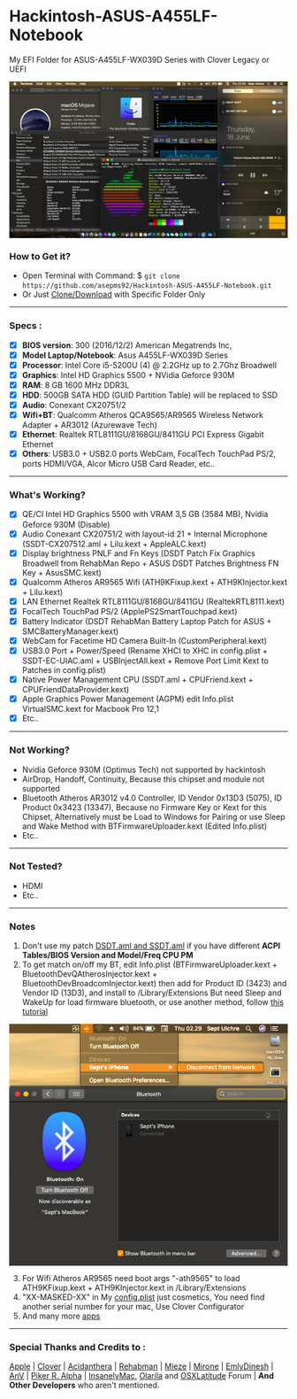 # Hackintosh-ASUS-A455LF-Notebook

My EFI Folder for ASUS-A455LF-WX039D Series with Clover Legacy or UEFI
 
<img src="/Images/Sept-MacBook-Images.png?raw=true" alt="macOS Mojave" align="center">
 
### How to Get it?

- Open Terminal with Command: $ `git clone https://github.com/asepms92/Hackintosh-ASUS-A455LF-Notebook.git`
- Or Just [Clone/Download](https://github.com/asepms92/Hackintosh-ASUS-A455LF-Notebook.git) with Specific Folder Only
 
--------------------------------------------------------------------------------------------
 
### Specs :

- [x] <b>BIOS version</b>: 300 (2016/12/2) American Megatrends Inc,
- [x] <b>Model Laptop/Notebook</b>: Asus A455LF-WX039D Series
- [x] <b>Processor</b>: Intel Core i5-5200U (4) @ 2.2GHz up to 2.7Ghz Broadwell
- [x] <b>Graphics</b>: Intel HD Graphics 5500 + NVidia Geforce 930M
- [x] <b>RAM</b>: 8 GB 1600 MHz DDR3L
- [x] <b>HDD</b>: 500GB SATA HDD (GUID Partition Table) will be replaced to SSD
- [x] <b>Audio</b>: Conexant CX20751/2
- [x] <b>Wifi+BT</b>: Qualcomm Atheros QCA9565/AR9565 Wireless Network Adapter + AR3012 (Azurewave Tech)
- [x] <b>Ethernet</b>: Realtek RTL8111GU/8168GU/8411GU PCI Express Gigabit Ethernet
- [x] <b>Others</b>: USB3.0 + USB2.0 ports WebCam, FocalTech TouchPad PS/2, ports HDMI/VGA, Alcor Micro USB Card Reader, etc..
 
--------------------------------------------------------------------------------------------
 
### What's Working?

- [x] QE/CI Intel HD Graphics 5500 with VRAM 3,5 GB (3584 MB), Nvidia Geforce 930M (Disable)
- [x] Audio Conexant CX20751/2 with layout-id 21 + Internal Microphone (SSDT-CX207512.aml + Lilu.kext + AppleALC.kext)
- [x] Display brightness PNLF and Fn Keys (DSDT Patch Fix Graphics Broadwell from RehabMan Repo + ASUS DSDT Patches Brightness FN Key + AsusSMC.kext)
- [x] Qualcomm Atheros AR9565 Wifi (ATH9KFixup.kext + ATH9KInjector.kext + Lilu.kext)
- [x] LAN Ethernet Realtek RTL8111GU/8168GU/8411GU (RealtekRTL8111.kext)
- [x] FocalTech TouchPad PS/2 (ApplePS2SmartTouchpad.kext)
- [x] Battery Indicator (DSDT RehabMan Battery Laptop Patch for ASUS + SMCBatteryManager.kext)
- [x] WebCam for Facetime HD Camera Built-In (CustomPeripheral.kext)
- [x] USB3.0 Port + Power/Speed (Rename XHCI to XHC in config.plist + SSDT-EC-UIAC.aml + USBInjectAll.kext + Remove Port Limit Kext to Patches in config.plist)
- [x] Native Power Management CPU (SSDT.aml + CPUFriend.kext + CPUFriendDataProvider.kext)
- [x] Apple Graphics Power Management (AGPM) edit Info.plist VirtualSMC.kext for Macbook Pro 12,1
- [x] Etc..
 
--------------------------------------------------------------------------------------------
 
### Not Working?

- Nvidia Geforce 930M (Optimus Tech) not supported by hackintosh
- AirDrop, Handoff, Continuity, Because this chipset and module not supported
- Bluetooth Atheros AR3012 v4.0 Controller, ID Vendor 0x13D3 (5075), ID Product 0x3423 (13347), Because no Firmware Key or Kext for this Chipset, Alternatively must be Load to Windows for Pairing or use Sleep and Wake Method with BTFirmwareUploader.kext (Edited Info.plist)
- Etc..

--------------------------------------------------------------------------------------------

### Not Tested?

- HDMI
- Etc..
 
--------------------------------------------------------------------------------------------
 
### Notes

1. Don't use my patch [DSDT.aml and SSDT.aml](https://github.com/asepms92/Hackintosh-ASUS-A455LF-Notebook/tree/master/EFI-Bootloader/EFI/CLOVER/ACPI/patched) if you have different <b>ACPI Tables/BIOS Version and Model/Freq CPU PM</b>
2. To get match on/off my BT, edit Info.plist (BTFirmwareUploader.kext + BluetoothDevQAtherosInjector.kext + BluetoothDevBroadcomInjector.kext) then add for Product ID (3423) and Vendor ID (13D3), and install to /Library/Extensions But need Sleep and WakeUp for load firmware bluetooth, or use another method, follow [this tutorial](https://osxlatitude.com/forums/topic/10127-updated-nov-2017-fix-btfirmwareuploader-in-macos-high-sierra/)

<img src="/Images/Sept-MacBook-Images-Bluetooth.png?raw=true" alt="macOS Mojave" align="center">

3. For Wifi Atheros AR9565 need boot args "-ath9565" to load ATH9KFixup.kext + ATH9KInjector.kext in /Library/Extensions
4. "XX-MASKED-XX" in My [config.plist](https://github.com/asepms92/Hackintosh-ASUS-A455LF-Notebook/tree/master/EFI-Bootloader/EFI/CLOVER/config.plist) just cosmetics, You need find another serial number for your mac, Use Clover Configurator
5. And many more [apps](https://github.com/asepms92/Hackintosh-ASUS-A455LF-Notebook/tree/master/Tools/Apps)
--------------------------------------------------------------------------------------------
 
### Special Thanks and Credits to :

[Apple](https://www.apple.com) | [Clover](https://sourceforge.net/projects/cloverefiboot) | [Acidanthera](https://github.com/acidanthera) | [Rehabman](https://github.com/RehabMan/Laptop-DSDT-Patch) | [Mieze](https://github.com/Mieze/RTL8111_driver_for_OS_X) | [Mirone](https://github.com/Mirone/AppleHDAPatcher) | [EmlyDinesh](https://osxlatitude.com/forums/topic/1948-elan-focaltech-and-synaptics-smart-touchpad-driver-mac-os-x) | [AnV](https://github.com/andyvand/FixEDID_Devel) | [Piker R. Alpha](https://github.com/Piker-Alpha/ssdtPRGen.sh) | [InsanelyMac](https://www.insanelymac.com/forum), [Olarila](http://olarila.com/forum) and [OSXLatitude](https://osxlatitude.com/forums) Forum | <b>And Other Developers</b> who aren't mentioned.
